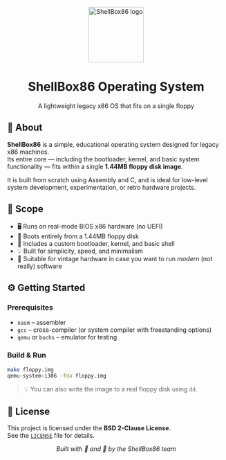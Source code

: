 <p align="center">
  <img src="https://i.ibb.co/rfZFZhf8/New-Project-1.png" alt="ShellBox86 logo" width="128">
</p>

<h1 align="center">ShellBox86 Operating System</h1>
<p align="center">A lightweight legacy x86 OS that fits on a single floppy</p>

## 🧠 About

**ShellBox86** is a simple, educational operating system designed for legacy x86 machines.  
Its entire core — including the bootloader, kernel, and basic system functionality — fits within a single **1.44MB floppy disk image**.

It is built from scratch using Assembly and C, and is ideal for low-level system development, experimentation, or retro hardware projects.

## 🎯 Scope

- 🖥️ Runs on real-mode BIOS x86 hardware (no UEFI)
- 💾 Boots entirely from a 1.44MB floppy disk
- 🔧 Includes a custom bootloader, kernel, and basic shell
- 💡 Built for simplicity, speed, and minimalism
- 🧪 Suitable for vintage hardware in case you want to run *modern* (not really) software

## ⚙️ Getting Started

### Prerequisites

- `nasm` – assembler
- `gcc` – cross-compiler (or system compiler with freestanding options)
- `qemu` or `bochs` – emulator for testing

### Build & Run

```bash
make floppy.img
qemu-system-i386 -fda floppy.img
```

> 💡 You can also write the image to a real floppy disk using `dd`.

## 📜 License

This project is licensed under the **BSD 2-Clause License**.  
See the [`LICENSE`](./LICENSE) file for details.

<p align="center"><em>Built with 💖 and 💾 by the ShellBox86 team</em></p>
